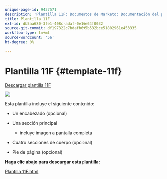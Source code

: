 ```yaml
---
unique-page-id: 9437571
description: 'Plantilla 11F: Documentos de Marketo: Documentación del producto'
title: Plantilla 11F
exl-id: db5aa680-3fe1-408c-adaf-0e16e64f0032
source-git-commit: df197322c7bdafb695b532bce51802961e453335
workflow-type: tm+mt
source-wordcount: '56'
ht-degree: 0%

---
```


# Plantilla 11F {#template-11f}

[Descargar plantilla 11F](https://experienceleague.adobe.com/landing/marketo/lp-templates/template-11f.html)

![](assets/image2015-8-4-13-3a57-3a13.png)

Esta plantilla incluye el siguiente contenido:

* Un encabezado (opcional)
* Una sección principal

   * incluye imagen a pantalla completa

* Cuatro secciones de cuerpo (opcional)
* Pie de página (opcional)

**Haga clic abajo para descargar esta plantilla:**

[Plantilla 11F.html](https://experienceleague.adobe.com/landing/marketo/lp-templates/template-11f.html)
